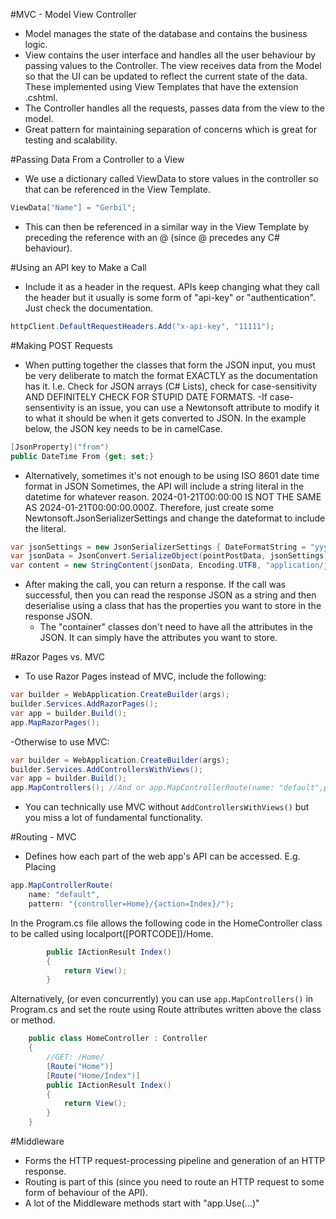 #MVC - Model View Controller
- Model manages the state of the database and contains the business logic.
- View contains the user interface and handles all the user behaviour by passing values to the Controller. The view receives data from the Model so that the UI can be updated to reflect the current state of the data. These implemented using View Templates that have the extension .cshtml.
- The Controller handles all the requests, passes data from the view to the model.
- Great pattern for maintaining separation of concerns which is great for testing and scalability.

#Passing Data From a Controller to a View
- We use a dictionary called ViewData to store values in the controller so that can be referenced in the View Template.
```C#
ViewData["Name"] = "Gerbil";
```
- This can then be referenced in a similar way in the View Template by preceding the reference with an @ (since @ precedes any C# behaviour).

#Using an API key to Make a Call
- Include it as a header in the request. APIs keep changing what they call the header but it usually is some form of "api-key" or "authentication". Just check the documentation.
```C#
httpClient.DefaultRequestHeaders.Add("x-api-key", "11111");
```

#Making POST Requests
- When putting together the classes that form the JSON input, you must be very deliberate to match the format EXACTLY as the documentation has it. I.e. Check for JSON arrays (C# Lists), check for case-sensitivity AND DEFINITELY CHECK FOR STUPID DATE FORMATS.
-If case-sensentivity is an issue, you can use a Newtonsoft attribute to modify it to what it should be when it gets converted to JSON. In the example below, the JSON key needs to be in camelCase.
```C#
[JsonProperty]("from")
public DateTime From {get; set;} 
```
- Alternatively, sometimes it's not enough to be using ISO 8601 date time format in JSON Sometimes, the API will include a string literal in the datetime for whatever reason. 2024-01-21T00:00:00 IS NOT THE SAME AS 2024-01-21T00:00:00.000Z. Therefore, just create some Newtonsoft.JsonSerializerSettings and change the dateformat to include the literal.
```C#
var jsonSettings = new JsonSerializerSettings { DateFormatString = "yyyy-MM-ddTHH:mm:ss.fffZ" };
var jsonData = JsonConvert.SerializeObject(pointPostData, jsonSettings);
var content = new StringContent(jsonData, Encoding.UTF8, "application/json");
```

- After making the call, you can return a response. If the call was successful, then you can read the response JSON as a string and then deserialise using a class that has the properties you want to store in the response JSON.
  - The "container" classes don't need to have all the attributes in the JSON. It can simply have the attributes you want to store.

#Razor Pages vs. MVC 
- To use Razor Pages instead of MVC, include the following:
```C#
var builder = WebApplication.CreateBuilder(args);
builder.Services.AddRazorPages();
var app = builder.Build();
app.MapRazorPages();
```
-Otherwise to use MVC:
```C#
var builder = WebApplication.CreateBuilder(args);
builder.Services.AddControllersWithViews();
var app = builder.Build();
app.MapControllers(); //And or app.MapControllerRoute(name: "default",pattern: {controller=Home}/{action=Index}");
```
- You can technically use MVC without ```AddControllersWithViews()``` but you miss a lot of fundamental functionality.

#Routing - MVC
- Defines how each part of the web app's API can be accessed.
E.g. Placing
```C#
app.MapControllerRoute(
    name: "default",
    pattern: "{controller=Home}/{action=Index}/");
```
In the Program.cs file allows the following code in the HomeController class to be called using localport([PORTCODE])/Home. 
```C#
        public IActionResult Index()
        {
            return View();
        }
``` 
Alternatively, (or even concurrently) you can use ```app.MapControllers()``` in Program.cs and set the route using Route attributes written above the class or method.
```C#
    public class HomeController : Controller
    {
        //GET: /Home/
        [Route("Home")]
        [Route("Home/Index")]
        public IActionResult Index()
        {
            return View();
        }
    }
```

#Middleware
- Forms the HTTP request-processing pipeline and generation of an HTTP response.
- Routing is part of this (since you need to route an HTTP request to some form of behaviour of the API).
- A lot of the Middleware methods start with "app.Use(...)"



